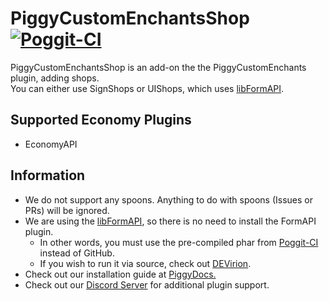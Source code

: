 # PiggyCustomEnchantsShop [![Poggit-CI](https://poggit.pmmp.io/ci.badge/DaPigGuy/PiggyCustomEnchantsShop/PiggyCustomEnchantsShop/master)](https://poggit.pmmp.io/ci/DaPigGuy/PiggyCustomEnchantsShop/~)

PiggyCustomEnchantsShop is an add-on the the PiggyCustomEnchants plugin, adding shops.<br>
You can either use SignShops or UIShops, which uses [libFormAPI](https://github.com/jojoe77777/FormAPI).

## Supported Economy Plugins
* EconomyAPI

## Information
* We do not support any spoons. Anything to do with spoons (Issues or PRs) will be ignored.
* We are using the [libFormAPI](https://github.com/jojoe77777/FormAPI), so there is no need to install the FormAPI plugin.
    * In other words, you must use the pre-compiled phar from [Poggit-CI](https://poggit.pmmp.io/ci/DaPigGuy/PiggyCustomEnchantsShop/~) instead of GitHub.
    * If you wish to run it via source, check out [DEVirion](https://github.com/poggit/devirion).
* Check out our installation guide at [PiggyDocs.](https://piggydocs.aericio.net/PiggyCustomEnchantsShop.html)
* Check out our [Discord Server](https://discord.gg/ZZewRQH) for additional plugin support.

